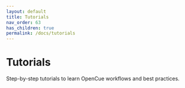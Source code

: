 ```yaml
---
layout: default
title: Tutorials
nav_order: 63
has_children: true
permalink: /docs/tutorials
---
```


# Tutorials

Step-by-step tutorials to learn OpenCue workflows and best practices.
